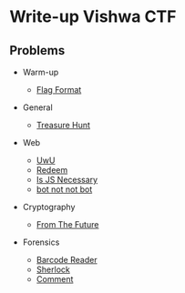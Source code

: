 # Write-up Vishwa CTF

## Problems

 * Warm-up   
    * [Flag Format](Warm-up/Flag%20Format/answer.md)

 * General   
    * [Treasure Hunt](Web/Treasure%20Hunt/answer.md)

 * Web   
    * [UwU](Web/UwU/answer.md)
    * [Redeem](Web/Redeem/answer.md)
    * [Is JS Necessary](Web/Is%20JS%20Necessary/answer.md)
    * [bot not not bot](Web/bot%20not%20not%20bot/answer.md)

 * Cryptography   
    * [From The Future](Cryptography/From%20The%20Future/answer.md)

 * Forensics   
    * [Barcode Reader](Forensics/Barcode%20Reader/answer.md)
    * [Sherlock](Forensics/Sherlock/answer.md)
    * [Comment](Forensics/Comment/answer.md)
